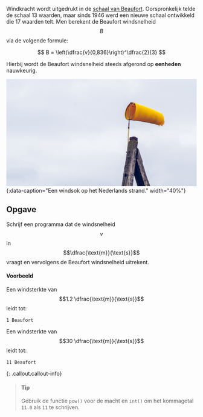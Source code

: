 Windkracht wordt uitgedrukt in de <a href="https://nl.wikipedia.org/wiki/Schaal_van_Beaufort" target="_blank">schaal van Beaufort</a>. Oorspronkelijk telde de schaal 13 waarden, maar sinds 1946  werd een nieuwe schaal ontwikkeld die 17 waarden telt. Men berekent de Beaufort windsnelheid $$B$$ via de volgende formule:

$$
    B = \left(\dfrac{v}{0,836}\right)^\dfrac{2}{3}
$$

Hierbij wordt de Beaufort windsnelheid steeds afgerond op **eenheden** nauwkeurig. 

![Een windsok op het Nederlands strand.](media/beaufort.jpg "Foto door RoonZ nl op Unsplash."){:data-caption="Een windsok op het Nederlands strand." width="40%"}

## Opgave
Schrijf een programma dat de windsnelheid $$v$$ in $$\dfrac{\text{m}}{\text{s}}$$ vraagt en vervolgens de Beaufort windsnelheid uitrekent.

#### Voorbeeld
Een windsterkte van $$1.2 \dfrac{\text{m}}{\text{s}}$$ leidt tot:
```
1 Beaufort
```

Een windsterkte van $$30 \dfrac{\text{m}}{\text{s}}$$ leidt tot:
```
11 Beaufort
```

{: .callout.callout-info}
> #### Tip
> Gebruik de functie `pow()` voor de macht en `int()` om het kommagetal `11.0` als `11` te schrijven.